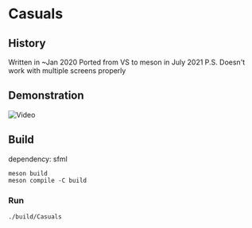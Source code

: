 # Casuals
## History
Written in ~Jan 2020
Ported from VS to meson in July 2021
P.S. Doesn't work with multiple screens properly

## Demonstration
![Video](demonstration/video.gif)

## Build
dependency: sfml
```
meson build
meson compile -C build
```
### Run
```
./build/Casuals
```
